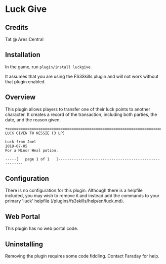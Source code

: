 # Luck Give

## Credits
Tat @ Ares Central

## Installation

In the game, run `plugin/install luckgive`.

It assumes that you are using the FS3Skills plugin and will not work without that plugin enabled.

## Overview

This plugin allows players to transfer one of their luck points to another character. It creates a record of the transaction, including both parties, the date, and the reason given.

```
+============================================================================+
LUCK GIVEN TO NESSIE (3 LP)

Luck from Joel                                                    2019-07-05
For a Minor Heal potion.

-----[   page 1 of 1   ]------------------------------------------------------
```

## Configuration

There is no configuration for this plugin. Although there is a helpfile included, you may wish to remove it and instead add the commands to your primary 'luck' helpfile (/plugins/fs3skills/help/en/luck.md).

## Web Portal

This plugin has no web portal code.  

## Uninstalling

Removing the plugin requires some code fiddling.  Contact Faraday for help.